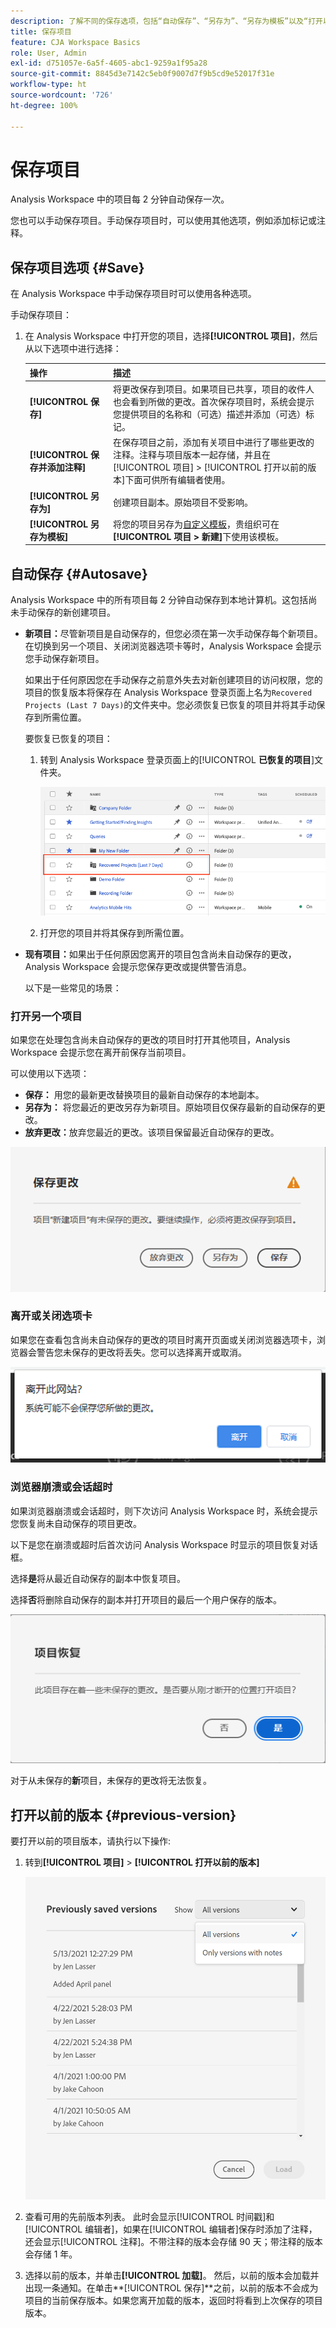 ```yaml
---
description: 了解不同的保存选项，包括“自动保存”、“另存为”、“另存为模板”以及“打开以前的版本”。
title: 保存项目
feature: CJA Workspace Basics
role: User, Admin
exl-id: d751057e-6a5f-4605-abc1-9259a1f95a28
source-git-commit: 8845d3e7142c5eb0f9007d7f9b5cd9e52017f31e
workflow-type: ht
source-wordcount: '726'
ht-degree: 100%

---
```


# 保存项目

Analysis Workspace 中的项目每 2 分钟自动保存一次。

您也可以手动保存项目。手动保存项目时，可以使用其他选项，例如添加标记或注释。

## 保存项目选项 {#Save}

在 Analysis Workspace 中手动保存项目时可以使用各种选项。

手动保存项目：

1. 在 Analysis Workspace 中打开您的项目，选择&#x200B;**[!UICONTROL 项目]**，然后从以下选项中进行选择：

   | 操作 | 描述 |
   |---|---| 
   | **[!UICONTROL 保存]** | 将更改保存到项目。如果项目已共享，项目的收件人也会看到所做的更改。首次保存项目时，系统会提示您提供项目的名称和（可选）描述并添加（可选）标记。 |
   | **[!UICONTROL 保存并添加注释]** | 在保存项目之前，添加有关项目中进行了哪些更改的注释。注释与项目版本一起存储，并且在[!UICONTROL 项目] > [!UICONTROL 打开以前的版本]下面可供所有编辑者使用。 |
   | **[!UICONTROL 另存为]** | 创建项目副本。原始项目不受影响。 |
   | **[!UICONTROL 另存为模板]** | 将您的项目另存为[自定义模板](https://experienceleague.adobe.com/docs/analytics/analyze/analysis-workspace/build-workspace-project/starter-projects.html?lang=zh-Hans)，贵组织可在&#x200B;**[!UICONTROL 项目 > 新建]**&#x200B;下使用该模板。 |

## 自动保存 {#Autosave}

Analysis Workspace 中的所有项目每 2 分钟自动保存到本地计算机。这包括尚未手动保存的新创建项目。

* **新项目：**&#x200B;尽管新项目是自动保存的，但您必须在第一次手动保存每个新项目。在切换到另一个项目、关闭浏览器选项卡等时，Analysis Workspace 会提示您手动保存新项目。

   如果出于任何原因您在手动保存之前意外失去对新创建项目的访问权限，您的项目的恢复版本将保存在 Analysis Workspace 登录页面上名为`Recovered Projects (Last 7 Days)`的文件夹中。您必须恢复已恢复的项目并将其手动保存到所需位置。

   要恢复已恢复的项目：

   1. 转到 Analysis Workspace 登录页面上的&#x200B;[!UICONTROL **已恢复的项目**]&#x200B;文件夹。

      ![](assets/recovered-folder.png)

   1. 打开您的项目并将其保存到所需位置。


* **现有项目：**&#x200B;如果出于任何原因您离开的项目包含尚未自动保存的更改，Analysis Workspace 会提示您保存更改或提供警告消息。

   以下是一些常见的场景：

### 打开另一个项目

如果您在处理包含尚未自动保存的更改的项目时打开其他项目，Analysis Workspace 会提示您在离开前保存当前项目。

可以使用以下选项：

* **保存：** 用您的最新更改替换项目的最新自动保存的本地副本。
* **另存为：** 将您最近的更改另存为新项目。原始项目仅保存最新的自动保存的更改。
* **放弃更改：**&#x200B;放弃您最近的更改。该项目保留最近自动保存的更改。

![](assets/existing-save.png)

### 离开或关闭选项卡

如果您在查看包含尚未自动保存的更改的项目时离开页面或关闭浏览器选项卡，浏览器会警告您未保存的更改将丢失。您可以选择离开或取消。

![](assets/browser-image.png)

### 浏览器崩溃或会话超时

如果浏览器崩溃或会话超时，则下次访问 Analysis Workspace 时，系统会提示您恢复尚未自动保存的项目更改。

以下是您在崩溃或超时后首次访问 Analysis Workspace 时显示的项目恢复对话框。

选择&#x200B;**是**&#x200B;将从最近自动保存的副本中恢复项目。

选择&#x200B;**否**&#x200B;将删除自动保存的副本并打开项目的最后一个用户保存的版本。

![](assets/project-recovery.png)

对于从未保存的&#x200B;**新**&#x200B;项目，未保存的更改将无法恢复。

## 打开以前的版本 {#previous-version}

要打开以前的项目版本，请执行以下操作: 

1. 转到&#x200B;**[!UICONTROL 项目]** > **[!UICONTROL 打开以前的版本]**

   ![](assets/previous-versions.png)

1. 查看可用的先前版本列表。
   此时会显示[!UICONTROL 时间戳]和[!UICONTROL 编辑者]，如果在[!UICONTROL 编辑者]保存时添加了注释，还会显示[!UICONTROL 注释]。不带注释的版本会存储 90 天；带注释的版本会存储 1 年。
1. 选择以前的版本，并单击&#x200B;**[!UICONTROL 加载]**。
然后，以前的版本会加载并出现一条通知。在单击**[!UICONTROL 保存]**&#x200B;之前，以前的版本不会成为项目的当前保存版本。如果您离开加载的版本，返回时将看到上次保存的项目版本。
